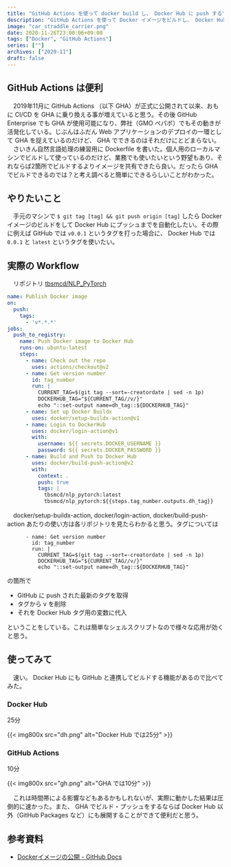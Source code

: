 ```yaml
---
title: "GitHub Actions を使って docker build し、 Docker Hub に push する"
description: "GitHub Actions を使って Docker イメージをビルドし、 Docker Hub に push すると速くて便利だった。"
image: "car_straddle_carrier.png"
date: 2020-11-26T23:00:06+09:00
tags: ["Docker", "GitHub Actions"]
series: [""]
archives: ["2020-11"]
draft: false
---
```


## GitHub Actions は便利

　2019年11月に GitHub Actions （以下 GHA）が正式に公開されて以来、おもに CI/CD を GHA に乗り換える事が増えていると思う。その後 GitHub Enterprise でも GHA が使用可能になり、弊社（GMO ペパボ）でもその動きが活発化している。じぶんはふだん Web アプリケーションのデプロイの一環として GHA を捉えているのだけど、 GHA でできるのはそれだけにとどまらない。
　さいきん自然言語処理の練習用に Dockerfile を書いた。個人用のローカルマシンでビルドして使っているのだけど、業務でも使いたいという野望もあり、それならば2箇所でビルドするよりイメージを共有できたら良い。だったら GHA でビルドできるのでは？と考え調べると簡単にできるらしいことがわかった。

## やりたいこと

　手元のマシンで `$ git tag [tag] && git push origin [tag]` したら Docker イメージのビルドをして Docker Hub にプッシュまでを自動化したい。その際に例えば GitHub では `v0.0.1` というタグを打った場合に、 Docker Hub では `0.0.1` と `latest` というタグを使いたい。

## 実際の Workflow

　リポジトリ [tbsmcd/NLP_PyTorch](https://github.com/tbsmcd/NLP_PyTorch)

```yml
name: Publish Docker image
on:
  push:
    tags:
      - 'v*.*.*'
jobs:
  push_to_registry:
    name: Push Docker image to Docker Hub
    runs-on: ubuntu-latest
    steps:
      - name: Check out the repo
        uses: actions/checkout@v2
      - name: Get version number
        id: tag_number
        run: |
          CURRENT_TAG=$(git tag --sort=-creatordate | sed -n 1p)
          DOCKERHUB_TAG="${CURRENT_TAG//v/}"
          echo "::set-output name=dh_tag::${DOCKERHUB_TAG}"
      - name: Set up Docker Buildx
        uses: docker/setup-buildx-action@v1
      - name: Login to DockerHub
        uses: docker/login-action@v1
        with:
          username: ${{ secrets.DOCKER_USERNAME }}
          password: ${{ secrets.DOCKER_PASSWORD }}
      - name: Build and Push to Docker Hub
        uses: docker/build-push-action@v2
        with:
          context: .
          push: true
          tags: |
            tbsmcd/nlp_pytorch:latest
            tbsmcd/nlp_pytorch:${{steps.tag_number.outputs.dh_tag}}
```

　docker/setup-buildx-action, docker/login-action, docker/build-push-action あたりの使い方は各リポジトリを見たらわかると思う。タグについては

```
      - name: Get version number
        id: tag_number
        run: |
          CURRENT_TAG=$(git tag --sort=-creatordate | sed -n 1p)
          DOCKERHUB_TAG="${CURRENT_TAG//v/}"
          echo "::set-output name=dh_tag::${DOCKERHUB_TAG}"
```

の箇所で 

- GitHub に push された最新のタグを取得
- タグから v を削除
- それを Docker Hub タグ用の変数に代入

ということをしている。これは簡単なシェルスクリプトなので様々な応用が効くと思う。

## 使ってみて

　速い。 Docker Hub にも GitHub と連携してビルドする機能があるので比べてみた。

### Docker Hub

25分

{{< img800x src="dh.png" alt="Docker Hub では25分" >}}

### GitHub Actions

10分

{{< img800x src="gh.png" alt="GHA では10分" >}}

　これは時間帯による影響などもあるかもしれないが、実際に動かした結果は圧倒的に速かった。また、 GHA でビルド・プッシュをするならば Docker Hub 以外（GitHub Packages など）にも展開することができて便利だと思う。

## 参考資料

- [Dockerイメージの公開 - GitHub Docs](https://docs.github.com/ja/free-pro-team@latest/actions/guides/publishing-docker-images)　

